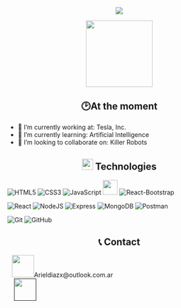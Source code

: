 
<div align="center">
	<p>
  <a href="https://github.com/DenverCoder1/readme-typing-svg"><img src="https://readme-typing-svg.herokuapp.com?font=Time+New+Roman&color=cyan&size=25&center=true&vCenter=true&width=600&height=100&lines=¡Hi+There!+👋+I´m+Francisco+Díaz;This+Is+My+Profile+😃;"></a>
</p>
<div align="center">
  <img src="https://res.cloudinary.com/dpy5kwico/image/upload/v1753947327/1_wjf7tl.gif" width="150" />
</div>
</div>

## <h2 align="center">🕑At the moment </h2>
- 🔭 I’m currently working at: Tesla, Inc.
- 🌱 I’m currently learning: Artificial Intelligence
- 👯 I’m looking to collaborate on: Killer Robots

## <h2 align="center"> <img src="https://media2.giphy.com/media/QssGEmpkyEOhBCb7e1/giphy.gif?cid=ecf05e47a0n3gi1bfqntqmob8g9aid1oyj2wr3ds3mg700bl&rid=giphy.gif" width ="25"> Technologies </h2>

 ![HTML5](https://img.shields.io/badge/HTML5%20-%23E34F26.svg?style=for-the-badge&logo=html5&logoColor=white)
   ![CSS3](https://img.shields.io/badge/CSS%20-%231572B6.svg?style=for-the-badge&logo=css3&logoColor=white)
   ![JavaScript](https://img.shields.io/badge/JavaScript%20-%23F7DF1E.svg?style=for-the-badge&logo=javascript&logoColor=black)
<img src = 'https://github.com/MarikIshtar007/MarikIshtar007/blob/master/images/bootstrap.svg' width='33'/>
![React-Bootstrap](https://img.shields.io/badge/React--Bootstrap-563d7c?style=for-the-badge&logo=bootstrap&logoColor=white)



![React](https://img.shields.io/badge/react-%2320232a.svg?style=for-the-badge&logo=react&logoColor=%2361DAFB)
![NodeJS](https://img.shields.io/badge/node.js-6DA55F?style=for-the-badge&logo=node.js&logoColor=white)
![Express](https://img.shields.io/badge/Express-000000?style=for-the-badge&logo=express&logoColor=white)
![MongoDB](https://img.shields.io/badge/mongodb-%2347A248.svg?style=for-the-badge&logo=mongodb&logoColor=white)
![Postman](https://img.shields.io/badge/Postman-FF6C37?style=for-the-badge&logo=postman&logoColor=white)

 
![Git](https://img.shields.io/badge/git-%23F05033.svg?style=for-the-badge&logo=git&logoColor=white)
![GitHub](https://img.shields.io/badge/github-%23121011.svg?style=for-the-badge&logo=github&logoColor=white)





## <h2 align="center" >📞 Contact</h2>
 <div class="icons-social" style="margin-left: 10px;">
<img src="https://img.icons8.com/?size=100&id=13640&format=png&color=000000" width="50px">Arieldiazx@outlook.com.ar  <br/>
<a style="margin-left: 5px;"  target="_blank" href="">
<img src="https://img.icons8.com/?size=100&id=13930&format=png&color=000000" width="50px"></a>
 </div>
